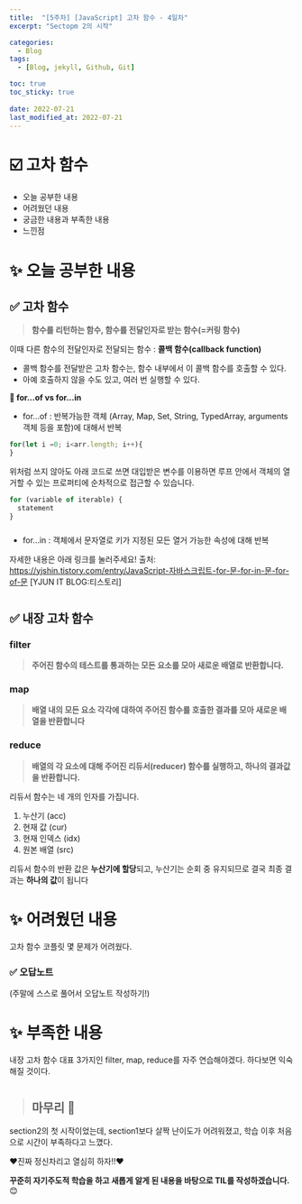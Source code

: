 ```yaml
---
title:  "[5주차] [JavaScript] 고차 함수 - 4일차"
excerpt: "Sectopm 2의 시작"

categories:
  - Blog
tags:
  - [Blog, jekyll, Github, Git]

toc: true
toc_sticky: true
 
date: 2022-07-21
last_modified_at: 2022-07-21
---
```


# ☑️ 고차 함수

* 오늘 공부한 내용
* 어려웠던 내용
* 궁금한 내용과 부족한 내용 
* 느낀점

#

# ✨  오늘 공부한 내용

## ✅ 고차 함수
> **함수를 리턴하는 함수, 함수를 전달인자로 받는 함수(=커링 함수)**

이때 
다른 함수의 전달인자로 전달되는 함수 : **콜백 함수(callback function)**

* 콜백 함수를 전달받은 고차 함수는, 함수 내부에서 이 콜백 함수를 호출할 수 있다.
* 아예 호출하지 않을 수도 있고, 여러 번 실행할 수 있다.

**📍 for...of vs for...in**
* for...of : 반복가능한 객체 (Array, Map, Set, String, TypedArray, arguments 객체 등을 포함)에 대해서 반복

```js
for(let i =0; i<arr.length; i++){
}    
```

위처럼 쓰지 않아도 아래 코드로 쓰면 대입받은 변수를 이용하면 루프 안에서 객체의 열거할 수 있는 프로퍼티에 순차적으로 접근할 수 있습니다.

```js
for (variable of iterable) {
  statement
}  
```

###

* for...in :  객체에서 문자열로 키가 지정된 모든 열거 가능한 속성에 대해 반복

자세한 내용은 아래 링크를 눌러주세요!
출처: https://yjshin.tistory.com/entry/JavaScript-자바스크립트-for-문-for-in-문-for-of-문 [YJUN IT BLOG:티스토리] 

#

## ✅ 내장 고차 함수

### filter
> **주어진 함수의 테스트를 통과하는 모든 요소를 모아 새로운 배열로 반환합니다.**

### map
> **배열 내의 모든 요소 각각에 대하여 주어진 함수를 호출한 결과를 모아 새로운 배열을 반환합니다**

### reduce
> **배열의 각 요소에 대해 주어진 리듀서(reducer) 함수를 실행하고, 하나의 결과값을 반환합니다.**

리듀서 함수는 네 개의 인자를 가집니다.

1. 누산기 (acc)
2. 현재 값 (cur)
3. 현재 인덱스 (idx)
4. 원본 배열 (src)

리듀서 함수의 반환 값은 **누산기에 할당**되고, 누산기는 순회 중 유지되므로 결국 최종 결과는 **하나의 값**이 됩니다

#

# ✨  어려웠던 내용

고차 함수 코플릿 몇 문제가 어려웠다.

### ✅ 오답노트
(주말에 스스로 풀어서 오답노트 작성하기!)

#

# ✨  부족한 내용

내장 고차 함수 대표 3가지인 filter, map, reduce를 자주 연습해야겠다.
하다보면 익숙해질 것이다.

#

> ## 마무리 👀

section2의 첫 시작이었는데, section1보다 살짝 난이도가 어려워졌고, 학습 이후 처음으로 시간이 부족하다고 느꼈다.

❤️진짜 정신차리고 열심히 하자!!❤️

**꾸준히 자기주도적 학습을 하고 새롭게 알게 된 내용을 바탕으로 TIL를 작성하겠습니다.** 😊